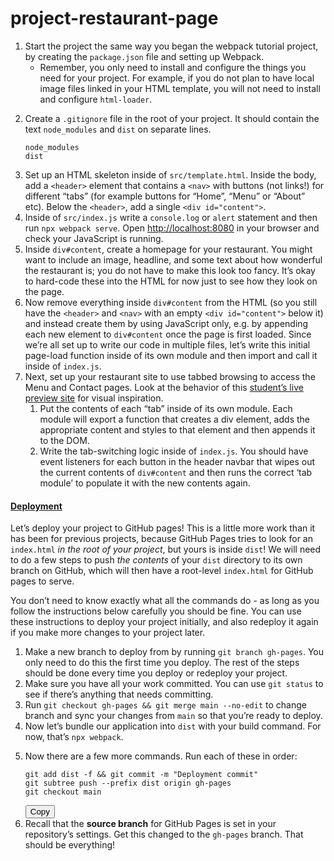 # project-restaurant-page
<div class="lesson-content__panel">

<ol>
  <li>Start the project the same way you began the webpack tutorial project, by creating the <code>package.json</code> file and setting up Webpack.
    <ul>
      <li>Remember, you only need to install and configure the things you need for your project. For example, if you do not plan to have local image files linked in your HTML template, you will not need to install and configure <code>html-loader</code>.</li>
    </ul>
  </li>
  <li>
  <p>Create a <code>.gitignore</code> file in the root of your project. It should contain the text <code>node_modules</code> and <code>dist</code> on separate lines.</p>

<div class="code-toolbar"><pre class="line-numbers language-text" tabindex="0"><code class="language-text">node_modules
dist
<span aria-hidden="true" class="line-numbers-rows"><span></span><span></span></span></code></pre></div>
  </li>
  <li>Set up an HTML skeleton inside of <code>src/template.html</code>. Inside the body, add a <code>&lt;header&gt;</code> element that contains a <code>&lt;nav&gt;</code> with buttons (not links!) for different “tabs” (for example buttons for “Home”, “Menu” or “About” etc). Below the <code>&lt;header&gt;</code>, add a single <code>&lt;div id="content"&gt;</code>.</li>
  <li>Inside of <code>src/index.js</code> write a <code>console.log</code> or <code>alert</code> statement and then run <code>npx webpack serve</code>. Open <a href="http://localhost:8080" target="_blank" rel="noopener noreferrer">http://localhost:8080</a> in your browser and check your JavaScript is running.</li>
  <li>Inside <code>div#content</code>, create a homepage for your restaurant. You might want to include an image, headline, and some text about how wonderful the restaurant is; you do not have to make this look too fancy. It’s okay to hard-code these into the HTML for now just to see how they look on the page.</li>
  <li>Now remove everything inside <code>div#content</code> from the HTML (so you still have the <code>&lt;header&gt;</code> and <code>&lt;nav&gt;</code> with an empty <code>&lt;div id="content"&gt;</code> below it) and instead create them by using JavaScript only, e.g. by appending each new element to <code>div#content</code> once the page is first loaded. Since we’re all set up to write our code in multiple files, let’s write this initial page-load function inside of its own module and then import and call it inside of <code>index.js</code>.</li>
  <li>Next, set up your restaurant site to use tabbed browsing to access the Menu and Contact pages. Look at the behavior of this <a href="https://web.archive.org/web/20221024060550/https://eckben.github.io/bearysBreakfastBar/" target="_blank" rel="noopener noreferrer">student’s live preview site</a> for visual inspiration.
    <ol>
      <li>Put the contents of each “tab” inside of its own module. Each module will export a function that creates a div element, adds the appropriate content and styles to that element and then appends it to the DOM.</li>
      <li>Write the tab-switching logic inside of <code>index.js</code>. You should have event listeners for each button in the header navbar that wipes out the current contents of <code>div#content</code> and then runs the correct ‘tab module’ to populate it with the new contents again.</li>
    </ol>
  </li>
</ol>

<h4 id="deployment"><a href="#deployment" class="anchor-link">Deployment</a></h4>

<p>Let’s deploy your project to GitHub pages! This is a little more work than it has been for previous projects, because GitHub Pages tries to look for an <code>index.html</code> <em>in the root of your project</em>, but yours is inside <code>dist</code>! We will need to do a few steps to push <em>the contents</em> of your <code>dist</code> directory to its own branch on GitHub, which will then have a root-level <code>index.html</code> for GitHub pages to serve.</p>

<p>You don’t need to know exactly what all the commands do - as long as you follow the instructions below carefully you should be fine. You can use these instructions to deploy your project initially, and also redeploy it again if you make more changes to your project later.</p>

<ol>
  <li>Make a new branch to deploy from by running <code>git branch gh-pages</code>. You only need to do this the first time you deploy. The rest of the steps should be done every time you deploy or redeploy your project.</li>
  <li>Make sure you have all your work committed. You can use <code>git status</code> to see if there’s anything that needs committing.</li>
  <li>Run <code>git checkout gh-pages &amp;&amp; git merge main --no-edit</code> to change branch and sync your changes from <code>main</code> so that you’re ready to deploy.</li>
  <li>Now let’s bundle our application into <code>dist</code> with your build command. For now, that’s <code>npx webpack</code>.</li>
  <li>
    <p>Now there are a few more commands. Run each of these in order:</p>

<div class="code-toolbar"><pre class="line-numbers language-bash" tabindex="0"><code class="language-bash"><span class="token function">git</span> <span class="token function">add</span> dist <span class="token parameter variable">-f</span> <span class="token operator">&amp;&amp;</span> <span class="token function">git</span> commit <span class="token parameter variable">-m</span> <span class="token string">"Deployment commit"</span>
<span class="token function">git</span> subtree push <span class="token parameter variable">--prefix</span> dist origin gh-pages
<span class="token function">git</span> checkout main
<span aria-hidden="true" class="line-numbers-rows"><span></span><span></span><span></span></span></code></pre><div class="toolbar"><div class="toolbar-item"><button class="copy-to-clipboard-button" type="button" data-copy-state="copy"><span>Copy</span></button></div></div></div>
  </li>
  <li>Recall that the <strong>source branch</strong> for GitHub Pages is set in your repository’s settings. Get this changed to the <code>gh-pages</code> branch. That should be everything!</li>
</ol>

</div>
